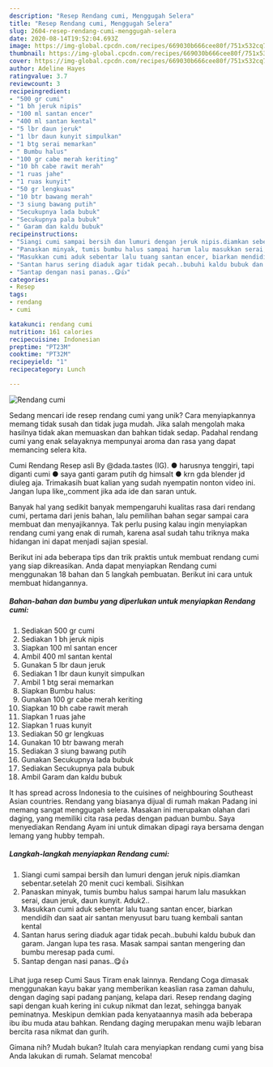 ```yaml
---
description: "Resep Rendang cumi, Menggugah Selera"
title: "Resep Rendang cumi, Menggugah Selera"
slug: 2604-resep-rendang-cumi-menggugah-selera
date: 2020-08-14T19:52:04.693Z
image: https://img-global.cpcdn.com/recipes/669030b666cee80f/751x532cq70/rendang-cumi-foto-resep-utama.jpg
thumbnail: https://img-global.cpcdn.com/recipes/669030b666cee80f/751x532cq70/rendang-cumi-foto-resep-utama.jpg
cover: https://img-global.cpcdn.com/recipes/669030b666cee80f/751x532cq70/rendang-cumi-foto-resep-utama.jpg
author: Adeline Hayes
ratingvalue: 3.7
reviewcount: 3
recipeingredient:
- "500 gr cumi"
- "1 bh jeruk nipis"
- "100 ml santan encer"
- "400 ml santan kental"
- "5 lbr daun jeruk"
- "1 lbr daun kunyit simpulkan"
- "1 btg serai memarkan"
- " Bumbu halus"
- "100 gr cabe merah keriting"
- "10 bh cabe rawit merah"
- "1 ruas jahe"
- "1 ruas kunyit"
- "50 gr lengkuas"
- "10 btr bawang merah"
- "3 siung bawang putih"
- "Secukupnya lada bubuk"
- "Secukupnya pala bubuk"
- " Garam dan kaldu bubuk"
recipeinstructions:
- "Siangi cumi sampai bersih dan lumuri dengan jeruk nipis.diamkan sebentar.setelah 20 menit cuci kembali. Sisihkan"
- "Panaskan minyak, tumis bumbu halus sampai harum lalu masukkan serai, daun jeruk, daun kunyit. Aduk2.."
- "Masukkan cumi aduk sebentar lalu tuang santan encer, biarkan mendidih dan saat air santan menyusut baru tuang kembali santan kental"
- "Santan harus sering diaduk agar tidak pecah..bubuhi kaldu bubuk dan garam. Jangan lupa tes rasa. Masak sampai santan mengering dan bumbu meresap pada cumi."
- "Santap dengan nasi panas..😋👍"
categories:
- Resep
tags:
- rendang
- cumi

katakunci: rendang cumi 
nutrition: 161 calories
recipecuisine: Indonesian
preptime: "PT23M"
cooktime: "PT32M"
recipeyield: "1"
recipecategory: Lunch

---
```



![Rendang cumi](https://img-global.cpcdn.com/recipes/669030b666cee80f/751x532cq70/rendang-cumi-foto-resep-utama.jpg)

Sedang mencari ide resep rendang cumi yang unik? Cara menyiapkannya memang tidak susah dan tidak juga mudah. Jika salah mengolah maka hasilnya tidak akan memuaskan dan bahkan tidak sedap. Padahal rendang cumi yang enak selayaknya mempunyai aroma dan rasa yang dapat memancing selera kita.

Cumi Rendang Resep asli By @dada.tastes (IG). ● harusnya tenggiri, tapi diganti cumi ● saya ganti garam putih dg himsalt ● krn gda blender jd diuleg aja. Trimakasih buat kalian yang sudah nyempatin nonton video ini. Jangan lupa like,,comment jika ada ide dan saran untuk.

Banyak hal yang sedikit banyak mempengaruhi kualitas rasa dari rendang cumi, pertama dari jenis bahan, lalu pemilihan bahan segar sampai cara membuat dan menyajikannya. Tak perlu pusing kalau ingin menyiapkan rendang cumi yang enak di rumah, karena asal sudah tahu triknya maka hidangan ini dapat menjadi sajian spesial.


Berikut ini ada beberapa tips dan trik praktis untuk membuat rendang cumi yang siap dikreasikan. Anda dapat menyiapkan Rendang cumi menggunakan 18 bahan dan 5 langkah pembuatan. Berikut ini cara untuk membuat hidangannya.

<!--inarticleads1-->

##### Bahan-bahan dan bumbu yang diperlukan untuk menyiapkan Rendang cumi:

1. Sediakan 500 gr cumi
1. Sediakan 1 bh jeruk nipis
1. Siapkan 100 ml santan encer
1. Ambil 400 ml santan kental
1. Gunakan 5 lbr daun jeruk
1. Sediakan 1 lbr daun kunyit simpulkan
1. Ambil 1 btg serai memarkan
1. Siapkan  Bumbu halus:
1. Gunakan 100 gr cabe merah keriting
1. Siapkan 10 bh cabe rawit merah
1. Siapkan 1 ruas jahe
1. Siapkan 1 ruas kunyit
1. Sediakan 50 gr lengkuas
1. Gunakan 10 btr bawang merah
1. Sediakan 3 siung bawang putih
1. Gunakan Secukupnya lada bubuk
1. Sediakan Secukupnya pala bubuk
1. Ambil  Garam dan kaldu bubuk


It has spread across Indonesia to the cuisines of neighbouring Southeast Asian countries. Rendang yang biasanya dijual di rumah makan Padang ini memang sangat menggugah selera. Masakan ini merupakan olahan dari daging, yang memiliki cita rasa pedas dengan paduan bumbu. Saya menyediakan Rendang Ayam ini untuk dimakan dipagi raya bersama dengan lemang yang hubby tempah. 

<!--inarticleads2-->

##### Langkah-langkah menyiapkan Rendang cumi:

1. Siangi cumi sampai bersih dan lumuri dengan jeruk nipis.diamkan sebentar.setelah 20 menit cuci kembali. Sisihkan
1. Panaskan minyak, tumis bumbu halus sampai harum lalu masukkan serai, daun jeruk, daun kunyit. Aduk2..
1. Masukkan cumi aduk sebentar lalu tuang santan encer, biarkan mendidih dan saat air santan menyusut baru tuang kembali santan kental
1. Santan harus sering diaduk agar tidak pecah..bubuhi kaldu bubuk dan garam. Jangan lupa tes rasa. Masak sampai santan mengering dan bumbu meresap pada cumi.
1. Santap dengan nasi panas..😋👍


Lihat juga resep Cumi Saus Tiram enak lainnya. Rendang Coga dimasak menggunakan kayu bakar yang memberikan keaslian rasa zaman dahulu, dengan daging sapi padang panjang, kelapa dari. Resep rendang daging sapi dengan kuah kering ini cukup nikmat dan lezat, sehingga banyak peminatnya. Meskipun demkian pada kenyataannya masih ada beberapa ibu ibu muda atau bahkan. Rendang daging merupakan menu wajib lebaran bercita rasa nikmat dan gurih. 

Gimana nih? Mudah bukan? Itulah cara menyiapkan rendang cumi yang bisa Anda lakukan di rumah. Selamat mencoba!

